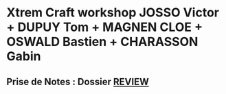 # Xtrem Craft workshop JOSSO Victor + DUPUY Tom + MAGNEN CLOE + OSWALD Bastien + CHARASSON Gabin

## Prise de Notes : Dossier [REVIEW](/REVIEW)
